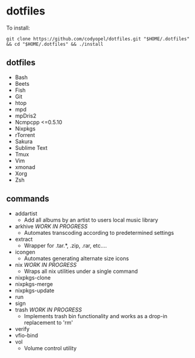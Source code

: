 dotfiles
========

To install:
```
git clone https://github.com/codyopel/dotfiles.git "$HOME/.dotfiles" && cd "$HOME/.dotfiles" && ./install
```

dotfiles
--------

* Bash
* Beets
* Fish
* Git
* htop
* mpd
* mpDris2
* Ncmpcpp <=0.5.10
* Nixpkgs
* rTorrent
* Sakura
* Sublime Text
* Tmux
* Vim
* xmonad
* Xorg
* Zsh

commands
--------
* addartist
	+ Add all albums by an artist to users local music library
* arkhive *WORK IN PROGRESS*
	+ Automates transcoding according to predetermined settings
* extract
	+ Wrapper for .tar.*, .zip, .rar, etc....
* icongen
	+ Automates generating alternate size icons
* nix *WORK IN PROGRESS*
	+ Wraps all nix utilities under a single command
* nixpkgs-clone
* nixpkgs-merge
* nixpkgs-update
* run
* sign
* trash *WORK IN PROGRESS*
	+ Implements trash bin functionality and works as a drop-in replacement to 'rm'
* verify
* vfio-bind
* vol
	+ Volume control utility
